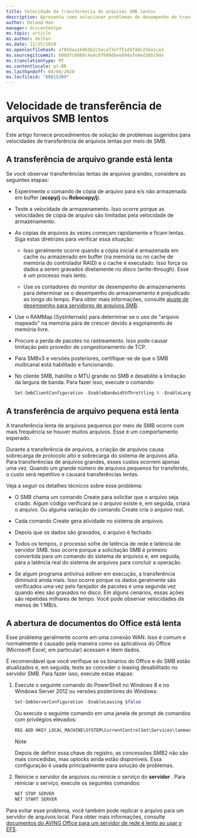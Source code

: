 ```yaml
---
title: Velocidade de transferência de arquivos SMB lentos
description: Apresenta como solucionar problemas de desempenho de transferência de arquivos SMB.
author: Deland-Han
manager: dcscontentpm
ms.topic: article
ms.author: delhan
ms.date: 12/25/2019
ms.openlocfilehash: af05daa164b5b2c5eca73eff51d97d4c25ba1ca3
ms.sourcegitcommit: b00d7c8968c4adc8f699dbee694afe6ed36bc9de
ms.translationtype: MT
ms.contentlocale: pt-BR
ms.lasthandoff: 04/08/2020
ms.locfileid: "80815389"
---
```

# <a name="slow-smb-files-transfer-speed"></a>Velocidade de transferência de arquivos SMB lentos

Este artigo fornece procedimentos de solução de problemas sugeridos para velocidades de transferência de arquivos lentas por meio de SMB.

## <a name="large-file-transfer-is-slow"></a>A transferência de arquivo grande está lenta

Se você observar transferências lentas de arquivos grandes, considere as seguintes etapas:

- Experimente o comando de cópia de arquivo para e/s não armazenada em buffer (**xcopy/j** ou **Robocopy/j**).

- Teste a velocidade de armazenamento. Isso ocorre porque as velocidades de cópia de arquivo são limitadas pela velocidade de armazenamento.

- As cópias de arquivos às vezes começam rapidamente e ficam lentas. Siga estas diretrizes para verificar essa situação:
    
  - Isso geralmente ocorre quando a cópia inicial é armazenada em cache ou armazenado em buffer (na memória ou no cache de memória do controlador RAID) e o cache é executado. Isso força os dados a serem gravados diretamente no disco (write-through). Esse é um processo mais lento.
    
  - Use os contadores do monitor de desempenho de armazenamento para determinar se o desempenho do armazenamento é prejudicado ao longo do tempo. Para obter mais informações, consulte [ajuste de desempenho para servidores de arquivos SMB](https://docs.microsoft.com/windows-server/administration/performance-tuning/role/file-server/smb-file-server).

- Use o RAMMap (SysInternals) para determinar se o uso de "arquivo mapeado" na memória pára de crescer devido a esgotamento de memória livre.

- Procure a perda de pacotes no rastreamento. Isso pode causar limitação pelo provedor de congestionamento de TCP.

- Para SMBv3 e versões posteriores, certifique-se de que o SMB multicanal está habilitado e funcionando.

- No cliente SMB, habilite o MTU grande no SMB e desabilite a limitação da largura de banda. Para fazer isso, execute o comando:  
  
  ```PowerShell
  Set-SmbClientConfiguration -EnableBandwidthThrottling 0 -EnableLargeMtu 1
  ```

## <a name="small-file-transfer-is-slow"></a>A transferência de arquivo pequena está lenta

A transferência lenta de arquivos pequenos por meio de SMB ocorre com mais frequência se houver muitos arquivos. Esse é um comportamento esperado.

Durante a transferência de arquivos, a criação de arquivos causa sobrecarga de protocolo alto e sobrecarga do sistema de arquivos alta. Para transferências de arquivos grandes, esses custos ocorrem apenas uma vez. Quando um grande número de arquivos pequenos for transferido, o custo será repetitivo e causará transferências lentas.

Veja a seguir os detalhes técnicos sobre esse problema:

- O SMB chama um comando Create para solicitar que o arquivo seja criado. Algum código verificará se o arquivo existe e, em seguida, criará o arquivo. Ou alguma variação do comando Create cria o arquivo real.

- Cada comando Create gera atividade no sistema de arquivos.

- Depois que os dados são gravados, o arquivo é fechado.

- Todos os tempos, o processo sofre de latência de rede e latência de servidor SMB. Isso ocorre porque a solicitação SMB é primeiro convertida para um comando do sistema de arquivos e, em seguida, para a latência real do sistema de arquivos para concluir a operação.

- Se algum programa antivírus estiver em execução, a transferência diminuirá ainda mais. Isso ocorre porque os dados geralmente são verificados uma vez pelo farejador de pacotes e uma segunda vez quando eles são gravados no disco. Em alguns cenários, essas ações são repetidas milhares de tempo. Você pode observar velocidades de menos de 1 MB/s.

## <a name="opening-office-documents-is-slow"></a>A abertura de documentos do Office está lenta

Esse problema geralmente ocorre em uma conexão WAN. Isso é comum e normalmente é causado pela maneira como os aplicativos do Office (Microsoft Excel, em particular) acessam e lêem dados.

É recomendável que você verifique se os binários do Office e do SMB estão atualizados e, em seguida, teste ao conceder o leasing desabilitado no servidor SMB. Para fazer isso, execute estas etapas:
   
1. Execute o seguinte comando do PowerShell no Windows 8 e no Windows Server 2012 ou versões posteriores do Windows:
      
   ```PowerShell
   Set-SmbServerConfiguration -EnableLeasing $false  
   ```
      
   Ou execute o seguinte comando em uma janela de prompt de comandos com privilégios elevados:  

   ```cmd
   REG ADD HKEY_LOCAL_MACHINE\SYSTEM\CurrentControlSet\Services\lanmanserver\parameters /v DisableLeasing /t REG\_DWORD /d 1 /f  
   ```
      
   > [!NOTE]
   > Depois de definir essa chave do registro, as concessões SMB2 não são mais concedidas, mas oplocks ainda estão disponíveis. Essa configuração é usada principalmente para solução de problemas.
    
2. Reinicie o servidor de arquivos ou reinicie o serviço do **servidor** . Para reiniciar o serviço, execute os seguintes comandos:

   ```cmd  
   NET STOP SERVER 
   NET START SERVER
   ```

Para evitar esse problema, você também pode replicar o arquivo para um servidor de arquivos local. Para obter mais informações, consulte [documentos do AVING Office para um servidor de rede é lento ao usar o EFS](https://docs.microsoft.com/office/troubleshoot/office/saving-file-to-network-server-slow).
